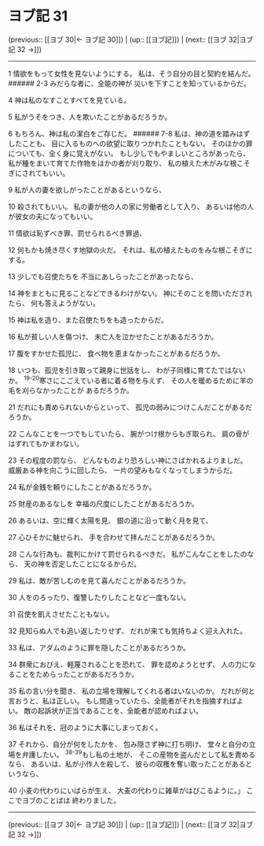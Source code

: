 # ヨブ記 31

(previous:: [[ヨブ 30|← ヨブ記 30]]) | (up:: [[ヨブ記]]) | (next:: [[ヨブ 32|ヨブ記 32 →]])

***


1 情欲をもって女性を見ないようにする。 私は、そう自分の目と契約を結んだ。 ###### 2-3 みだらな者に、全能の神が 災いを下すことを知っているからだ。 

4 神は私のなすことすべてを見ている。 

5 私がうそをつき、人を欺いたことがあるだろうか。 

6 もちろん、神は私の潔白をご存じだ。 ###### 7-8 私は、神の道を踏みはずしたことも、 目に入るものへの欲望に取りつかれたこともない。 そのほかの罪についても、全く身に覚えがない。 もし少しでもやましいところがあったら、 私が種をまいて育てた作物をほかの者が刈り取り、 私の植えた木がみな根こそぎにされてもいい。 

9 私が人の妻を欲しがったことがあるというなら、 

10 殺されてもいい。 私の妻が他の人の家に労働者として入り、 あるいは他の人が彼女の夫になってもいい。 

11 情欲は恥ずべき罪、罰せられるべき罪過、 

12 何もかも焼き尽くす地獄の火だ。 それは、私の植えたものをみな根こそぎにする。 

13 少しでも召使たちを 不当にあしらったことがあったなら、 

14 神をまともに見ることなどできるわけがない。 神にそのことを問いただされたら、 何も答えようがない。 

15 神は私を造り、また召使たちをも造ったからだ。 

16 私が貧しい人を傷つけ、 未亡人を泣かせたことがあるだろうか。 

17 腹をすかせた孤児に、 食べ物を恵まなかったことがあるだろうか。 

18 いつも、孤児を引き取って親身に世話をし、 わが子同様に育てたではないか。 <sup class="versenum">19-20</sup>寒さにこごえている者に着る物を与えず、 その人を暖めるために羊の毛を刈らなかったことが あるだろうか。 

21 だれにも責められないからといって、 孤児の弱みにつけこんだことがあるだろうか。 

22 こんなことを一つでもしていたら、 腕がつけ根からもぎ取られ、 肩の骨がはずれてもかまわない。 

23 その程度の罰なら、 どんなものより恐ろしい神にさばかれるよりましだ。 威厳ある神を向こうに回したら、 一片の望みもなくなってしまうからだ。 

24 私が金銭を頼りにしたことがあるだろうか。 

25 財産のあるなしを 幸福の尺度にしたことがあるだろうか。 

26 あるいは、空に輝く太陽を見、 銀の道に沿って動く月を見て、 

27 心ひそかに魅せられ、 手を合わせて拝んだことがあるだろうか。 

28 こんな行為も、裁判にかけて罰せられるべきだ。 私がこんなことをしたのなら、 天の神を否定したことになるからだ。 

29 私は、敵が苦しむのを見て喜んだことがあるだろうか。 

30 人をのろったり、復讐したりしたことなど一度もない。 

31 召使を飢えさせたこともない。 

32 見知らぬ人でも追い返したりせず、 だれが来ても気持ちよく迎え入れた。 

33 私は、アダムのように罪を隠したことがあるだろうか。 

34 群衆におびえ、軽蔑されることを恐れて、 罪を認めようとせず、 人の力になることをためらったことがあるだろうか。 

35 私の言い分を聞き、 私の立場を理解してくれる者はいないのか。 だれが何と言おうと、私は正しい。 もし間違っていたら、全能者がそれを指摘すればよい。 敵の起訴状が正当であることを、全能者が認めればよい。 

36 私はそれを、冠のように大事にしまっておく。 

37 それから、自分が何をしたかを、 包み隠さず神に打ち明け、 堂々と自分の立場を弁護したい。 <sup class="versenum">38-39</sup>もし私の土地が、 そこの産物を盗んだとして私を責めるなら、 あるいは、私が小作人を殺して、 彼らの収穫を奪い取ったことがあるというなら、 

40 小麦の代わりにいばらが生え、 大麦の代わりに雑草がはびこるように。」 ここでヨブのことばは 終わりました。

***

(previous:: [[ヨブ 30|← ヨブ記 30]]) | (up:: [[ヨブ記]]) | (next:: [[ヨブ 32|ヨブ記 32 →]])
